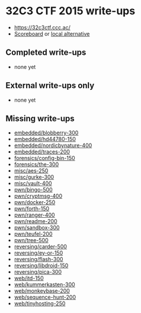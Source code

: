 # 32C3 CTF 2015 write-ups

* <https://32c3ctf.ccc.ac/>
* [Scoreboard](https://32c3ctf.ccc.ac/scoreboard/) or [local alternative](TODOLOCAL)

## Completed write-ups

* none yet

## External write-ups only

* none yet

## Missing write-ups

* [embedded/blobberry-300](embedded/blobberry-300)
* [embedded/hd44780-150](embedded/hd44780-150)
* [embedded/nordicbynature-400](embedded/nordicbynature-400)
* [embedded/traces-200](embedded/traces-200)
* [forensics/config-bin-150](forensics/config-bin-150)
* [forensics/the-300](forensics/the-300)
* [misc/aes-250](misc/aes-250)
* [misc/gurke-300](misc/gurke-300)
* [misc/vault-400](misc/vault-400)
* [pwn/bingo-500](pwn/bingo-500)
* [pwn/cryptmsg-400](pwn/cryptmsg-400)
* [pwn/docker-250](pwn/docker-250)
* [pwn/forth-150](pwn/forth-150)
* [pwn/ranger-400](pwn/ranger-400)
* [pwn/readme-200](pwn/readme-200)
* [pwn/sandbox-300](pwn/sandbox-300)
* [pwn/teufel-200](pwn/teufel-200)
* [pwn/tree-500](pwn/tree-500)
* [reversing/carder-500](reversing/carder-500)
* [reversing/ey-or-150](reversing/ey-or-150)
* [reversing/flash-300](reversing/flash-300)
* [reversing/libdroid-150](reversing/libdroid-150)
* [reversing/pica-300](reversing/pica-300)
* [web/itd-150](web/itd-150)
* [web/kummerkasten-300](web/kummerkasten-300)
* [web/monkeybase-200](web/monkeybase-200)
* [web/sequence-hunt-200](web/sequence-hunt-200)
* [web/tinyhosting-250](web/tinyhosting-250)